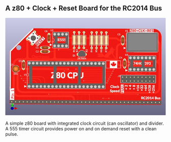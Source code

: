 ## A z80 + Clock + Reset Board for the RC2014 Bus
![Revision 1 board front](/images/z80-cpu.jpg)

A simple z80 board with integrated clock circuit (can oscillator) and divider. A 555 timer circuit provides power on and on demand reset with a clean pulse. 
